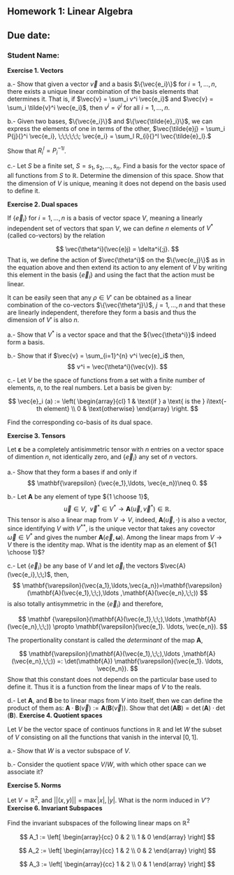 ## Homework 1: Linear Algebra

## Due date: 

### Student Name:


**Exercise 1. Vectors**

a.- Show that given a vector $\vec{v}$ and a basis $\{\vec{e_i}\}$ for $i=1, \ldots ,n$, there exists a unique linear combination of the basis elements that determines it. That is, if $\vec{v} = \sum_i v^i \vec{e_i}$ and $\vec{v} = \sum_i \tilde{v}^i \vec{e_i}$, then $v^i = \tilde{v}^i$ for all $i=1, \ldots ,n$.

b.- Given two bases, $\{\vec{e_i}\}$ and $\{\vec{\tilde{e}_i}\}$, we can express the elements of one in terms of the other,
$\vec{\tilde{e}j} = \sum_i P{j}{}^i \vec{e_i}, \;\;\;\;\;\; \vec{e_i} = \sum_l R_{i}{}^l \vec{\tilde{e}_l}.$

Show that $R_{i}{}^l = P^{-1}_{i}{}^l$.

c.- Let $S$ be a finite set, $S = {s_1, s_2, \dots, s_n}$. Find a basis for the vector space of all functions from $S$ to $\mathbb{R}$. Determine the dimension of this space.
Show that the dimension of $V$ is unique, meaning it does not depend on the basis used to define it.



**Exercise 2. Dual spaces**


If $\{\vec{e}_i\}$ for $i=1,\ldots,n$ is a basis of vector space $V$, meaning a linearly independent set of vectors that span $V$, we can define $n$ elements of $V^*$ (called co-vectors) by the relation 

$$
\vec{\theta^i}(\vec{e}j) = \delta^i{;j}. 
$$
That is, we define the action of $\vec{\theta^i}$ on the $\{\vec{e_j}\}$ as in the equation above and then extend its action to any element of $V$ by writing this element in the basis $\{\vec{e}_i\}$ and using the fact that the action must be linear.

It can be easily seen that any $\rho \in V'$ can be obtained as a linear combination of the co-vectors $\{\vec{\theta^j}\}$, $j=1,\ldots,n$ and that these are linearly independent, therefore they form a basis and thus the dimension of $V'$ is also $n$.

a.- Show that $V^*$ is a vector space and that the ${\vec{\theta^i}}$ indeed form a basis.

b.- Show that if $\vec{v} = \sum_{i=1}^{n} v^i \vec{e}_i$ then,
$$
v^i = \vec{\theta^i}(\vec{v}). 
$$


c.- Let $V$ be the space of functions from a set with a finite number of elements, $n$, to the real numbers. Let a basis be given by:

$$
\vec{e}_i (a) := \left(
    \begin{array}{cl} 1 & \text{if } a \text{ is the } i\text{-th element} \\ 
    0 & \text{otherwise} \end{array} \right. 
$$

Find the corresponding co-basis of its dual space.

**Exercise 3. Tensors**

Let $\mathbf{\varepsilon}$ be a completely antisimmetric tensor with $n$ entries on a vector space of dimention $n$, not identically zero, and 
$\{\vec{e}_i\}$ any set of $n$ vectors. 

a.- Show that they form a bases if and only if
$$
\mathbf{\varepsilon} (\vec{e_1},\ldots, \vec{e_n})\neq 0.
$$

b.- Let $\mathbf{ A}$ be any element of type ${1 \choose 1}$, 
$$
\vec{u}\in V, \;\; \vec{ v}^*\in V^* \to \mathbf{A}(\vec{ u},\vec{v}^*)\in \mathbb{R}.
$$
This tensor is also a linear map from $V \to V$, indeed,
$\mathbf{A}(\vec{ u},\cdot)$ is also a vector, since identifying $V$ with $V^{**}$, is the unique vector that takes any covector $\vec{\omega} \in V^*$ and gives the number $\mathbf{A}(\vec{e},\mathbf{\omega})$. 
Among the linear maps from $V \to V$ there is the identity map. What is the identity map as an element of ${1 \choose 1}$?

c.- Let $\{\vec{e}_i\}$ be any base of $V$ and let
$\vec{ a}_i$ the vectors $\vec{A}(\vec{e_i},\;\;)$, then, 
$$
\mathbf{\varepsilon}(\vec{a_1},\ldots,\vec{a_n})=\mathbf{\varepsilon}(\mathbf{A}(\vec{e_1},\;\;),\ldots ,\mathbf{A}(\vec{e_n},\;\;))
$$ 
is also totally antisymmetric in the $\{\vec{e}_i\}$ and therefore,

$$
\mathbf {\varepsilon}(\mathbf{A}(\vec{e_1},\;\;),\ldots ,\mathbf{A}(\vec{e_n},\;\;)) \propto \mathbf{\varepsilon}(\vec{e_1}. \ldots, \vec{e_n}).
$$

The propertionality constant is called the *determinant* of the map $\mathbf{A}$, 

$$
\mathbf{\varepsilon}(\mathbf{A}(\vec{e_1},\;\;),\ldots ,\mathbf{A}(\vec{e_n},\;\;))  =: \det(\mathbf{A}) \mathbf{\varepsilon}(\vec{e_1}. \ldots, \vec{e_n}).
$$
Show that this constant does not depends on the particular base used to define it. Thus it is a function from the linear maps of $V$ to the reals.


d.- Let $\mathbf{A}$, and $\mathbf{B}$ be to linear maps from $V$ into itself, then we can define the product of them as: 
$\mathbf{A}\cdot \mathbf{B} (\vec{v}):=\mathbf{A}(\mathbf{B}(\vec{v}))$. 
Show that $\det(\mathbf{A}\mathbf{B})=\det(\mathbf{A})\cdot \det(\mathbf{B})$.
**Exercise 4. Quotient spaces**

Let $V$ be the vector space of continuos functions in $\mathbb{R}$ and let $W$ the subset of $V$ consisting on all the functions that vanish in the interval $[0,1]$. 

a.- Show that $W$ is a vector subspace of $V$.

b.- Consider the quotient space $V/W$, with which other space can we associate it?


**Exercise 5. Norms**

Let $V = \mathbb{R}^2$, and $||(x,y)|| = \max{|x|,|y|}$. What is the norm induced in $V'$?
**Exercise 6. Invariant Subspaces**

Find the invariant subspaces of the following linear maps on $\mathbb{R}^2$

$$
A_1 := \left[ 
    \begin{array}{cc}
    0 & 2 \\
    1 & 0
    \end{array}
    \right]
$$

$$
A_2 := \left[ 
    \begin{array}{cc}
    1 & 2 \\
    0 & 2
    \end{array}
    \right]
$$

$$
A_3 := \left[ 
    \begin{array}{cc}
    1 & 2 \\
    0 & 1
    \end{array}
    \right]
$$



